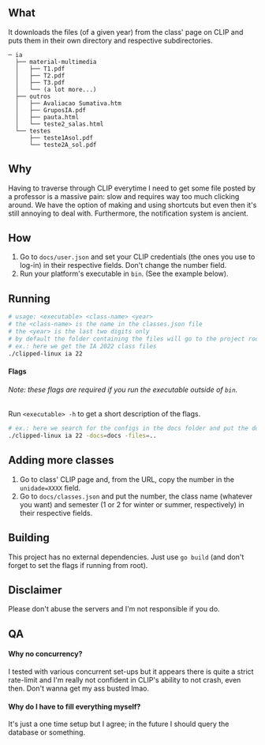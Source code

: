 ## What
It downloads the files (of a given year) from the class' page on CLIP and puts them in their own directory and respective subdirectories.
```
─ ia
  ├── material-multimedia
  │   ├── T1.pdf
  │   ├── T2.pdf
  │   ├── T3.pdf
  │   └── (a lot more...)
  ├── outros
  │   ├── Avaliacao Sumativa.htm
  │   ├── GruposIA.pdf
  │   ├── pauta.html
  │   └── teste2_salas.html
  └── testes
      ├── teste1Asol.pdf
      └── teste2A_sol.pdf
```
## Why
Having to traverse through CLIP everytime I need to get some file posted by a professor is a massive pain: slow and requires way too much clicking around. We have the option of making and using shortcuts but even then it's still annoying to deal with.
Furthermore, the notification system is ancient.

## How
1. Go to `docs/user.json` and set your CLIP credentials (the ones you use to log-in) in their respective fields. Don't change the number field.
2. Run your platform's executable in `bin`. (See the example below).

## Running
```bash
# usage: <executable> <class-name> <year>
# the <class-name> is the name in the classes.json file
# the <year> is the last two digits only
# by default the folder containing the files will go to the project root
# ex.: here we get the IA 2022 class files
./clipped-linux ia 22
```

#### Flags
###### Note: these flags are required if you run the executable outside of `bin`.

Run `<executable> -h` to get a short description of the flags.
```bash
# ex.: here we search for the configs in the docs folder and put the downloaded files in the parent (..) directory 
./clipped-linux ia 22 -docs=docs -files=..
```

## Adding more classes
1. Go to class' CLIP page and, from the URL, copy the number in the `unidade=XXXX` field.
2. Go to `docs/classes.json` and put the number, the class name (whatever you want) and semester (1 or 2 for winter or summer, respectively) in their respective fields.

## Building
This project has no external dependencies. Just use `go build` (and don't forget to set the flags if running from root).

## Disclaimer
Please don't abuse the servers and I'm not responsible if you do.

## QA
#### Why no concurrency?
I tested with various concurrent set-ups but it appears there is quite a strict rate-limit and I'm really not confident in CLIP's ability to not crash, even then. Don't wanna get my ass busted lmao.

#### Why do I have to fill everything myself?
It's just a one time setup but I agree; in the future I should query the database or something.
